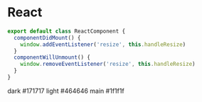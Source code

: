 # React

```javascript
export default class ReactComponent {
  componentDidMount() {
    window.addEventListener('resize', this.handleResize)
  }
  componentWillUnmount() {
    window.removeEventListener('resize', this.handleResize)
  }
}
```

dark #171717
light #464646
main #1f1f1f